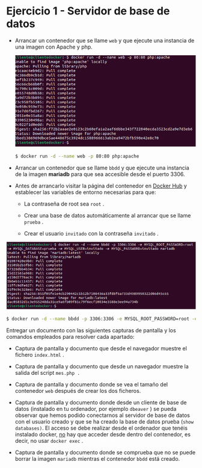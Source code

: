 # Ejercicio 1   - Servidor de base de datos

- Arrancar un contenedor que se llame `web` y que ejecute una instancia de una imagen con Apache y php.

  ![image-20240228110443285](./Ejercicio1.assets/image-20240228110443285.png)

  

  ```bash
  $ docker run -d --name web -p 80:80 php:apache
  ```

- Arrancar un contenedor que se llame `bbdd` y que ejecute una instancia de la imagen **mariadb** para que sea accesible desde el puerto 3306.

- Antes de arrancarlo visitar la página del contenedor en <u>Docker Hub</u> y establecer las variables de entorno necesarias para que:

  - La contraseña de root sea `root` .

  - Crear una base de datos automáticamente al arrancar que se llame `prueba` .

  - Crear el usuario `invitado` con la contraseña `invitado` .

![image-20240228110943212](./Ejercicio1.assets/image-20240228110943212.png)

```bash
$ docker run -d --name bbdd -p 3306:3306 -e MYSQL_ROOT_PASSWORD=root -e MYSQL_DATABASE=prueba -e MYSQL_USER=invitado -e MYSQL_PASSWORD=invitado mariadb
```

Entregar un documento con las siguientes capturas de pantalla y los comandos empleados para
resolver cada apartado:

- Captura de pantalla y documento que desde el navegador muestre el fichero `index.html` .

- Captura de pantalla y documento que desde un navegador muestre la salida del script `mes.php .`

- Captura de pantalla y documento donde se vea el tamaño del contenedor `web` después de crear los dos ficheros.

- Captura de pantalla y documento donde desde un cliente de base de datos (instalado en tu ordenador, por ejemplo `dbeaver` ) se pueda observar que hemos podido conectarnos al servidor de base de datos con el usuario creado y que se ha creado la base de datos prueba (`show databases)`. El acceso se debe realizar desde el ordenador que tenéis instalado docker, <u>no</u> hay que acceder desde dentro del contenedor, es decir, no usar `docker exec` .

- Captura de pantalla y documento donde se comprueba que no se puede borrar la imagen `mariadb` mientras el contenedor `bbdd` está creado.

  

